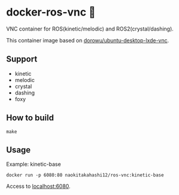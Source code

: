 # docker-ros-vnc 🐋
VNC container for ROS(kinetic/melodic) and ROS2(crystal/dashing).

This container image based on [dorowu/ubuntu-desktop-lxde-vnc](https://hub.docker.com/r/dorowu/ubuntu-desktop-lxde-vnc).

## Support
+ kinetic
+ melodic
+ crystal
+ dashing
+ foxy

## How to build
```
make
```

## Usage
Example: kinetic-base
```
docker run -p 6080:80 naokitakahashi12/ros-vnc:kinetic-base
```
Access to [localhost:6080](http://localhost:6080).
